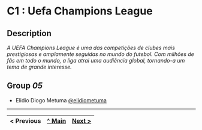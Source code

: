 # C1 : Uefa Champions League

## Description

_A UEFA Champions League é uma das competições de clubes mais prestigiosas e amplamente seguidas no mundo do futebol. Com milhões de fãs em todo o mundo, a liga atrai uma audiência global, tornando-a um tema de grande interesse._

## Group _05_

* Elidio Diogo Metuma [@elidiometuma](https://github.com/elidiometuma)

---
< Previous | [^ Main](../../../) | [Next >](c2.md)
:--- | :---: | ---:
